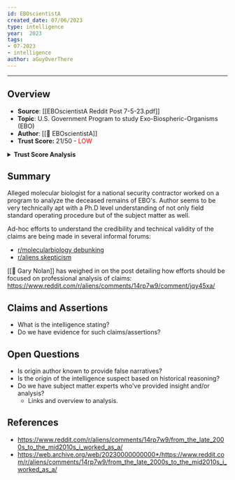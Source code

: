 ```yaml
---
id: EBOscientistA
created_date: 07/06/2023
type: intelligence
year:  2023
tags:
- 07-2023
- intelligence
author: aGuyOverThere
---
```


----

## Overview

- **Source**:  [[EBOscientistA Reddit Post 7-5-23.pdf]]
- **Topic**: U.S. Government Program to study Exo-Biospheric-Organisms (EBO)
- **Author**: [[👤 EBOscientistA]]
- **Trust Score:** 21/50 - <span style="color: red;">LOW</span>

<details>
<summary><b>Trust Score Analysis</b></summary>
<IMG src="https://publish-01.obsidian.md/access/1c31a6f93f82a49b0a9eb31193d6cdec/_images/EBOScientistA_Trust_Score.png" alt="Trust Score"/>
</details>

## Summary

Alleged molecular biologist for a national security contractor worked on a program to analyze the deceased remains of EBO's. Author seems to be very technically apt with a Ph.D level understanding of not only field standard operating procedure but of the subject matter as well. 

Ad-hoc efforts to understand the credibility and technical validity of the claims are being made in several informal forums:

- [r/molecularbiology debunking](https://www.reddit.com/r/molecularbiology/comments/14sbapm/can_any_of_you_debunk_this_possible_offplanet/)
- [r/aliens skepticism](https://www.reddit.com/r/aliens/comments/14sdom8/ebo_scientist_skepticism_thread/?utm_source=share&utm_medium=web2x&context=3)

[[👤 Gary Nolan]] has weighed in on the post detailing how efforts should be focused on professional analysis of claims: https://www.reddit.com/r/aliens/comments/14rp7w9/comment/jqy45xa/


## Claims and Assertions

- What is the intelligence stating? 
- Do we have evidence for such claims/assertions? 

## Open Questions

- Is origin author known to provide false narratives? 
- Is the origin of the intelligence suspect based on historical reasoning?
- Do we have subject matter experts who've provided insight and/or analysis?
	- Links and overview to analysis.

## References

- https://www.reddit.com/r/aliens/comments/14rp7w9/from_the_late_2000s_to_the_mid2010s_i_worked_as_a/
- https://web.archive.org/web/20230000000000*/https://www.reddit.com/r/aliens/comments/14rp7w9/from_the_late_2000s_to_the_mid2010s_i_worked_as_a/